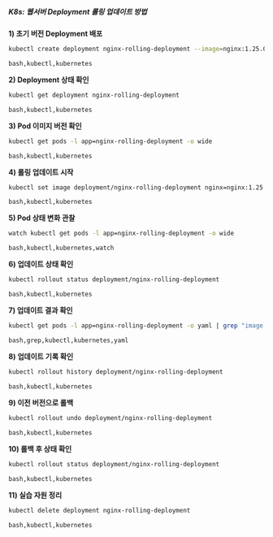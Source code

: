 ##### K8s: 웹서버 Deployment 롤링 업데이트 방법 #####

**1) 초기 버전 Deployment 배포**
```bash
kubectl create deployment nginx-rolling-deployment --image=nginx:1.25.0 --replicas=3
```
```tech
bash,kubectl,kubernetes
```

**2) Deployment 상태 확인**
```bash
kubectl get deployment nginx-rolling-deployment
```
```tech
bash,kubectl,kubernetes
```

**3) Pod 이미지 버전 확인**
```bash
kubectl get pods -l app=nginx-rolling-deployment -o wide
```
```tech
bash,kubectl,kubernetes
```

**4) 롤링 업데이트 시작**
```bash
kubectl set image deployment/nginx-rolling-deployment nginx=nginx:1.25.1
```
```tech
bash,kubectl,kubernetes
```

**5) Pod 상태 변화 관찰**
```bash
watch kubectl get pods -l app=nginx-rolling-deployment -o wide
```
```tech
bash,kubectl,kubernetes,watch
```

**6) 업데이트 상태 확인**
```bash
kubectl rollout status deployment/nginx-rolling-deployment
```
```tech
bash,kubectl,kubernetes
```

**7) 업데이트 결과 확인**
```bash
kubectl get pods -l app=nginx-rolling-deployment -o yaml | grep "image: nginx"
```
```tech
bash,grep,kubectl,kubernetes,yaml
```

**8) 업데이트 기록 확인**
```bash
kubectl rollout history deployment/nginx-rolling-deployment
```
```tech
bash,kubectl,kubernetes
```

**9) 이전 버전으로 롤백**
```bash
kubectl rollout undo deployment/nginx-rolling-deployment
```
```tech
bash,kubectl,kubernetes
```

**10) 롤백 후 상태 확인**
```bash
kubectl rollout status deployment/nginx-rolling-deployment
```
```tech
bash,kubectl,kubernetes
```

**11) 실습 자원 정리**
```bash
kubectl delete deployment nginx-rolling-deployment
```
```tech
bash,kubectl,kubernetes
```